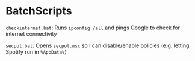 BatchScripts
============

`checkinternet.bat`: Runs `ipconfig /all` and pings Google to check for internet connectivity

`secpol.bat`: Opens `secpol.msc` so I can disable/enable policies (e.g. letting Spotify run in `%AppData%`)
